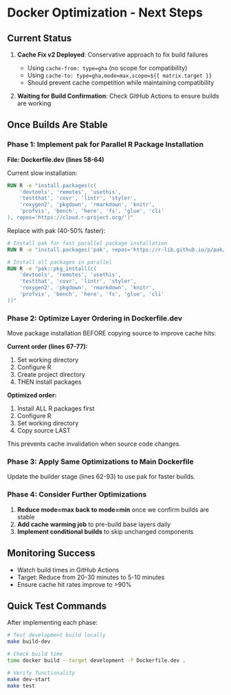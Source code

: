 # Docker Optimization - Next Steps

## Current Status

1. **Cache Fix v2 Deployed**: Conservative approach to fix build failures
   - Using `cache-from: type=gha` (no scope for compatibility)
   - Using `cache-to: type=gha,mode=max,scope=${{ matrix.target }}`
   - Should prevent cache competition while maintaining compatibility

2. **Waiting for Build Confirmation**: Check GitHub Actions to ensure builds are working

## Once Builds Are Stable

### Phase 1: Implement pak for Parallel R Package Installation

**File: Dockerfile.dev (lines 58-64)**

Current slow installation:
```dockerfile
RUN R -e "install.packages(c(
    'devtools', 'remotes', 'usethis',
    'testthat', 'covr', 'lintr', 'styler',
    'roxygen2', 'pkgdown', 'rmarkdown', 'knitr',
    'profvis', 'bench', 'here', 'fs', 'glue', 'cli'
), repos='https://cloud.r-project.org/')"
```

Replace with pak (40-50% faster):
```dockerfile
# Install pak for fast parallel package installation
RUN R -e "install.packages('pak', repos='https://r-lib.github.io/p/pak/stable/')"

# Install all packages in parallel
RUN R -e "pak::pkg_install(c(
    'devtools', 'remotes', 'usethis',
    'testthat', 'covr', 'lintr', 'styler',
    'roxygen2', 'pkgdown', 'rmarkdown', 'knitr',
    'profvis', 'bench', 'here', 'fs', 'glue', 'cli'
))"
```

### Phase 2: Optimize Layer Ordering in Dockerfile.dev

Move package installation BEFORE copying source to improve cache hits:

**Current order (lines 67-77):**
1. Set working directory
2. Configure R
3. Create project directory
4. THEN install packages

**Optimized order:**
1. Install ALL R packages first
2. Configure R
3. Set working directory
4. Copy source LAST

This prevents cache invalidation when source code changes.

### Phase 3: Apply Same Optimizations to Main Dockerfile

Update the builder stage (lines 62-93) to use pak for faster builds.

### Phase 4: Consider Further Optimizations

1. **Reduce mode=max back to mode=min** once we confirm builds are stable
2. **Add cache warming job** to pre-build base layers daily
3. **Implement conditional builds** to skip unchanged components

## Monitoring Success

- Watch build times in GitHub Actions
- Target: Reduce from 20-30 minutes to 5-10 minutes
- Ensure cache hit rates improve to >90%

## Quick Test Commands

After implementing each phase:
```bash
# Test development build locally
make build-dev

# Check build time
time docker build --target development -f Dockerfile.dev .

# Verify functionality
make dev-start
make test
```
